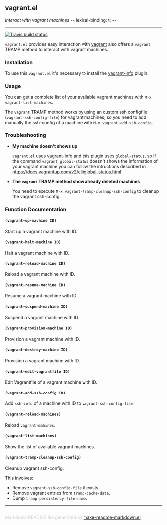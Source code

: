 ## vagrant.el
*Interact with vagrant machines -*- lexical-binding: t; -*-*

---
[![Travis build status](https://travis-ci.org/emacs-pe/vagrant.el.png?branch=master)](https://travis-ci.org/emacs-pe/vagrant.el)

`vagrant.el` provides easy interaction with [vagrant][] also offers
a `vagrant` TRAMP method to interact with vagrant machines.

### Installation

To use this `vagrant.el` it's necessary to install the [vagrant-info][] plugin.

### Usage

You can get a complete list of your available vagrant machines with
`M-x vagrant-list-machines`.

The `vagrant` TRAMP method works by using an custom ssh configfile
(`vagrant-ssh-config-file`) for vagrant machines, so you need to add manually
the ssh-config of a machine with `M-x vagrant-add-ssh-config`.

### Troubleshooting

+ **My machine doesn't shows up**

  `vagrant.el` uses [vagrant-info][] and this plugin uses `global-status`,
  so if the command `vagrant global-status` doesn't shows the information of
  your vagrant machine you can follow the intructions described in
  https://docs.vagrantup.com/v2/cli/global-status.html

+ **The `vagrant` TRAMP method show already deleted machines**

  You need to execute `M-x vagrant-tramp-cleanup-ssh-config` to cleanup the
  vagrant ssh-config.

[vagrant]: http://www.vagrantup.com/ "Vagrant"
[vagrant-info]: https://github.com/marsam/vagrant-info "vagrant-info plugin"

### Function Documentation


#### `(vagrant-up-machine ID)`

Start up a vagrant machine with ID.

#### `(vagrant-halt-machine ID)`

Halt a vagrant machine with ID.

#### `(vagrant-reload-machine ID)`

Reload a vagrant machine with ID.

#### `(vagrant-resume-machine ID)`

Resume a vagrant machine with ID.

#### `(vagrant-suspend-machine ID)`

Suspend a vagrant machine with ID.

#### `(vagrant-provision-machine ID)`

Provision a vagrant machine with ID.

#### `(vagrant-destroy-machine ID)`

Provision a vagrant machine with ID.

#### `(vagrant-edit-vagrantfile ID)`

Edit Vagrantfile of a vagrant machine with ID.

#### `(vagrant-add-ssh-config ID)`

Add `ssh-info` of a machine with ID to `vagrant-ssh-config-file`.

#### `(vagrant-reload-machines)`

Reload `vagrant-mahines`.

#### `(vagrant-list-machines)`

Show the list of available vagrant machines.

#### `(vagrant-tramp-cleanup-ssh-config)`

Cleanup vagrant ssh-config.

This involves:
+ Remove `vagrant-ssh-config-file` if exists.
+ Remove vagrant entries from `tramp-cache-data`.
+ Dump `tramp-persistency-file-name`.

-----
<div style="padding-top:15px;color: #d0d0d0;">
Markdown README file generated by
<a href="https://github.com/mgalgs/make-readme-markdown">make-readme-markdown.el</a>
</div>

